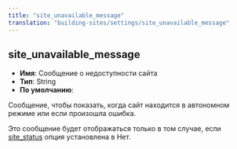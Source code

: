 ```yaml
---
title: "site_unavailable_message"
translation: "building-sites/settings/site_unavailable_message"
---
```


## site_unavailable_message

-   **Имя**: Сообщение о недоступности сайта
-   **Тип**: String
-   **По умолчанию**:

Сообщение, чтобы показать, когда сайт находится в автономном режиме или если произошла ошибка.

Это сообщение будет отображаться только в том случае, если [site_status](building-sites/settings/site_status "site_status") опция установлена в Нет.
